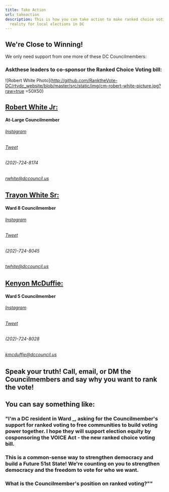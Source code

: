 ```yaml
---
title: Take Action
url: takeaction
description: This is how you can take action to make ranked choice voting a
  reality for local elections in DC
---
```

## We're Close to Winning!

We only need support from one more of these DC Councilmembers:

### Ask​ these leaders to co-sponsor the Ranked Choice Voting bill:

![Robert White Photo](http://github.com/RanktheVote-DC/rtvdc_website/blob/master/src/static/img/cm-robert-white-picture.jpg?raw=true =50X50)
## [Robert White Jr: ](https://dccouncil.us/council/councilmember-robert-c-white-jr/)
#### At-Large Councilmember

###### [Instagram](https://www.instagram.com/robertwhite_dc)
###### [Tweet](https://twitter.com/RobertWhite_DC)
###### (202)-724-8174
###### [rwhite@dccouncil.us](mailto:rwhite@dccouncil.us)



## [Trayon White Sr: ](https://dccouncil.us/council/councilmember-trayon-white-sr/)
#### Ward 8 Councilmember

###### [Instagram](https://www.instagram.com/trayonwhite)
###### [Tweet](https://twitter.com/trayonwhite)
###### (202)-724-8045
###### [twhite@dccouncil.us](mailto:twhite@dccouncil.us)



## [Kenyon McDuffie: ](https://dccouncil.us/council/kenyan-mcduffie/)
#### Ward 5 Councilmember

###### [Instagram](https://www.instagram.com/cm_mcduffie/)
###### [Tweet](https://twitter.com/CM_McDuffie)
###### (202)-724-8028
###### [kmcduffie@dccouncil.us](mailto:kmcduffie@dccouncil.us)



## Speak your truth! Call, email, or DM the Councilmembers and say why you want to rank the vote!
## You can say something like:

### "I'm a DC resident in Ward _, asking for the Councilmember's support for ranked voting to free communities to build voting power together. I hope they will support election equity by cosponsoring the VOICE Act - the new ranked choice voting bill.

### This is a common-sense way to strengthen democracy and build a Future 51st State! We're counting on you to strengthen democracy and the freedom to vote for who we want.

### What is the Councilmember's position on ranked voting?""

